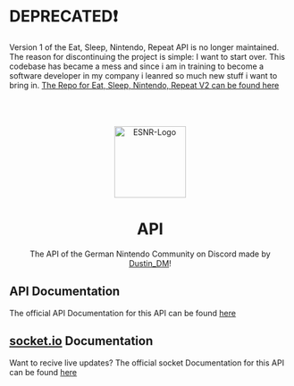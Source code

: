 # DEPRECATED❗
Version 1 of the Eat, Sleep, Nintendo, Repeat API is no longer maintained. The reason for discontinuing the project is simple: I want to start over. This codebase has became a mess and since i am in training to become a software developer in my company i leanred so much new stuff i want to bring in. [The Repo for Eat, Sleep, Nintendo, Repeat V2 can be found here](https://github.com/Eat-Sleep-Nintendo-Repeat/API-v2)
<br/>
<br/>
<br/>
<br/>

<div align="center">
  <img src="https://user-images.githubusercontent.com/45263590/202556204-bc35fed0-0a7d-44f4-b324-e9ea67067f8d.svg" alt="ESNR-Logo" height="128">
  <h1>API</h1>
  <p>
    The API of the German Nintendo Community on Discord made by <a href="https://github.com/DustinDEV2more">Dustin_DM</a>!
  </p>
</div>

## API Documentation
The official API Documentation for this API can be found [here](https://github.com/Eat-Sleep-Nintendo-Repeat/API/blob/main/API%20Documentation.md)

## [socket.io]() Documentation
Want to recive live updates? The official socket Documentation for this API can be found [here](https://github.com/Eat-Sleep-Nintendo-Repeat/API/blob/main/Socket%20Documentation.md)
